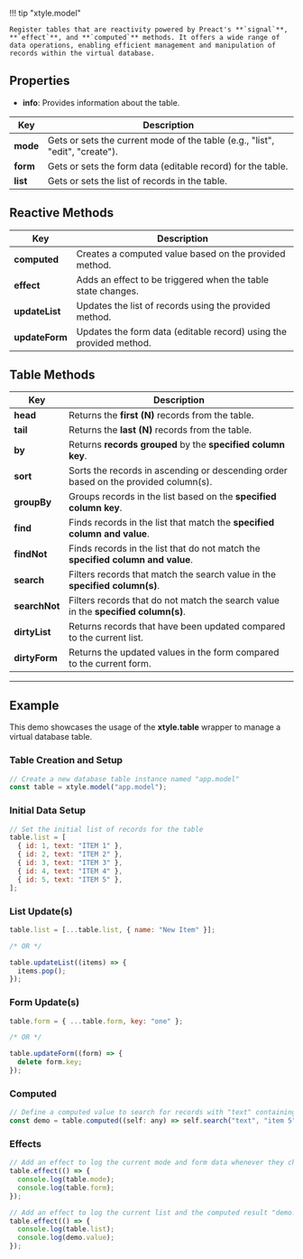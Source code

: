 !!! tip "xtyle.model"

    Register tables that are reactivity powered by Preact's **`signal`**, **`effect`**, and **`computed`** methods. It offers a wide range of data operations, enabling efficient management and manipulation of records within the virtual database.

## Properties

- **info**: Provides information about the table.

| Key      | Description                                                                  |
| -------- | ---------------------------------------------------------------------------- |
| **mode** | Gets or sets the current mode of the table (e.g., "list", "edit", "create"). |
| **form** | Gets or sets the form data (editable record) for the table.                  |
| **list** | Gets or sets the list of records in the table.                               |

## **Reactive** Methods

| Key            | Description                                                        |
| -------------- | ------------------------------------------------------------------ |
| **computed**   | Creates a computed value based on the provided method.             |
| **effect**     | Adds an effect to be triggered when the table state changes.       |
| **updateList** | Updates the list of records using the provided method.             |
| **updateForm** | Updates the form data (editable record) using the provided method. |

## **Table** Methods

| Key           | Description                                                                         |
| ------------- | ----------------------------------------------------------------------------------- |
| **head**      | Returns the **first (N)** records from the table.                                   |
| **tail**      | Returns the **last (N)** records from the table.                                    |
| **by**        | Returns **records grouped** by the **specified column key**.                        |
| **sort**      | Sorts the records in ascending or descending order based on the provided column(s). |
| **groupBy**   | Groups records in the list based on the **specified column key**.                   |
| **find**      | Finds records in the list that match the **specified column and value**.            |
| **findNot**   | Finds records in the list that do not match the **specified column and value**.     |
| **search**    | Filters records that match the search value in the **specified column(s)**.         |
| **searchNot** | Filters records that do not match the search value in the **specified column(s)**.  |
| **dirtyList** | Returns records that have been updated compared to the current list.                |
| **dirtyForm** | Returns the updated values in the form compared to the current form.                |

---

## Example

This demo showcases the usage of the **xtyle.table** wrapper to manage a virtual database table.

### Table Creation and Setup

```js
// Create a new database table instance named "app.model"
const table = xtyle.model("app.model");
```

### Initial Data Setup

```js
// Set the initial list of records for the table
table.list = [
  { id: 1, text: "ITEM 1" },
  { id: 2, text: "ITEM 2" },
  { id: 3, text: "ITEM 3" },
  { id: 4, text: "ITEM 4" },
  { id: 5, text: "ITEM 5" },
];
```

### List Update(s)

```js
table.list = [...table.list, { name: "New Item" }];

/* OR */

table.updateList((items) => {
  items.pop();
});
```

### Form Update(s)

```js
table.form = { ...table.form, key: "one" };

/* OR */

table.updateForm((form) => {
  delete form.key;
});
```

### Computed

```js
// Define a computed value to search for records with "text" containing "item 5"
const demo = table.computed((self: any) => self.search("text", "item 5"));
```

### Effects

```js
// Add an effect to log the current mode and form data whenever they change
table.effect(() => {
  console.log(table.mode);
  console.log(table.form);
});

// Add an effect to log the current list and the computed result "demo.value"
table.effect(() => {
  console.log(table.list);
  console.log(demo.value);
});
```
